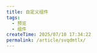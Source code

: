 ```yaml
---
title: 自定义组件
tags:
  - 预览
  - 组件
createTime: 2025/07/10 17:34:22
permalink: /article/svqdmtlx/
---
```


<CustomComponent />

